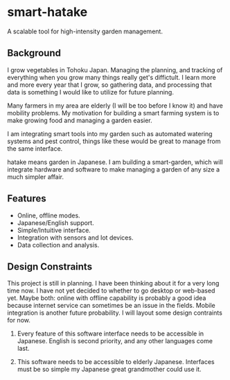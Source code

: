 # smart-hatake
A scalable tool for high-intensity garden management.


Background
----------

I grow vegetables in Tohoku Japan. Managing the planning, and tracking of everything when you grow many things really get's diffictult. I learn more and more every year that I grow, so gathering data, and processing that data is something I would like to utilize for future planning.

Many farmers in my area are elderly (I will be too before I know it) and have mobility problems. My motivation for building a smart farming system is to make growing food and managing a garden easier.

I am integrating smart tools into my garden such as automated watering systems and pest control, things like these would be great to manage from the same interface. 

hatake means garden in Japanese. I am building a smart-garden, which will integrate hardware and software to make managing a garden of any size a much simpler affair.


Features
--------

* Online, offline modes.
* Japanese/English support.
* Simple/Intuitive interface.
* Integration with sensors and Iot devices.
* Data collection and analysis.


Design Constraints
------------------

This project is still in planning. I have been thinking about it for a very long time now. I have not yet decided to whether to go desktop or web-based yet. Maybe both: online with offline capability is probably a good idea because internet service can sometimes be an issue in the fields. Mobile integration is another future probability. I will layout some design contraints for now.

1. Every feature of this software interface needs to be accessible in Japanese. English is second priority, and any other languages come last.

2. This software needs to be accessible to elderly Japanese. Interfaces must be so simple my Japanese great grandmother could use it.
